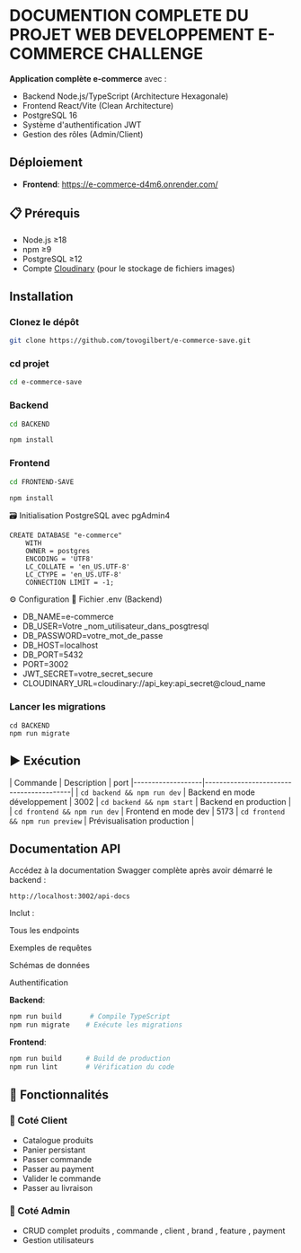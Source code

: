 # DOCUMENTION COMPLETE DU PROJET WEB DEVELOPPEMENT E-COMMERCE CHALLENGE


**Application complète e-commerce** avec :
- Backend Node.js/TypeScript (Architecture Hexagonale)
- Frontend React/Vite (Clean Architecture)
- PostgreSQL 16
- Système d'authentification JWT
- Gestion des rôles (Admin/Client)

## Déploiement

- **Frontend**: https://e-commerce-d4m6.onrender.com/

## 📋 Prérequis

- Node.js ≥18
- npm ≥9
- PostgreSQL ≥12
- Compte [Cloudinary](https://cloudinary.com) (pour le stockage de fichiers images)

## Installation


### Clonez le dépôt
```bash
git clone https://github.com/tovogilbert/e-commerce-save.git
```
### cd projet
```bash
cd e-commerce-save
```
### Backend
```bash
cd BACKEND
```

```bash
npm install
```

### Frontend
```bash
cd FRONTEND-SAVE
```
```bash
npm install
```

🗃 Initialisation PostgreSQL avec pgAdmin4

```
CREATE DATABASE "e-commerce"
    WITH 
    OWNER = postgres
    ENCODING = 'UTF8'
    LC_COLLATE = 'en_US.UTF-8'
    LC_CTYPE = 'en_US.UTF-8'
    CONNECTION LIMIT = -1;
```
    
⚙ Configuration
🔧 Fichier .env (Backend)

- DB_NAME=e-commerce
- DB_USER=Votre _nom_utilisateur_dans_posgtresql
- DB_PASSWORD=votre_mot_de_passe
- DB_HOST=localhost
- DB_PORT=5432
- PORT=3002
- JWT_SECRET=votre_secret_secure
- CLOUDINARY_URL=cloudinary://api_key:api_secret@cloud_name

 ### Lancer les migrations

```
cd BACKEND
npm run migrate

```


## ▶ Exécution

| Commande          | Description                             | port 
|-------------------|-----------------------------------------|
| `cd backend && npm run dev` | Backend en mode développement | 3002
| `cd backend && npm start`   | Backend en production         |
| `cd frontend && npm run dev` | Frontend en mode dev         | 5173
| `cd frontend && npm run preview` | Prévisualisation production |


## Documentation API

Accédez à la documentation Swagger complète après avoir démarré le backend :

```
http://localhost:3002/api-docs
```

Inclut :

Tous les endpoints

Exemples de requêtes

Schémas de données

Authentification

**Backend**:
```bash
npm run build       # Compile TypeScript
npm run migrate    # Exécute les migrations
```

**Frontend**:
```bash
npm run build      # Build de production
npm run lint       # Vérification du code
```



## 🌟 Fonctionnalités

### 🛒 Coté Client
- Catalogue produits 
- Panier persistant
- Passer commande
- Passer au payment
- Valider le commande
- Passer au livraison

### 🔐 Coté Admin
- CRUD complet produits , commande , client , brand , feature , payment
- Gestion utilisateurs

